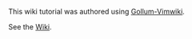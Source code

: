 
This wiki tutorial was authored using [Gollum-Vimwiki](https://github.com/tub78/gollum-vimwiki/wiki/Gollum-Vimwiki).

See the [Wiki](https://github.com/tub78/gollum-vimwiki/wiki).

